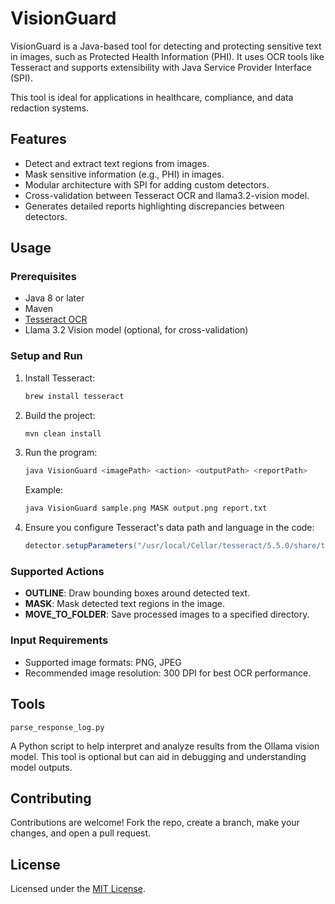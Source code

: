 <!-- cp /usr/local/lib/libtesseract.dylib /Library/Java/JavaVirtualMachines/jdk-21.jdk/Contents/Home/lib/ -->
# VisionGuard

VisionGuard is a Java-based tool for detecting and protecting sensitive text in images, such as Protected Health Information (PHI). It uses OCR tools like Tesseract and supports extensibility with Java Service Provider Interface (SPI). 

This tool is ideal for applications in healthcare, compliance, and data redaction systems.

## Features

- Detect and extract text regions from images.
- Mask sensitive information (e.g., PHI) in images.
- Modular architecture with SPI for adding custom detectors.
- Cross-validation between Tesseract OCR and llama3.2-vision model.
- Generates detailed reports highlighting discrepancies between detectors.

## Usage

### Prerequisites
- Java 8 or later
- Maven
- [Tesseract OCR](https://github.com/tesseract-ocr/tessdata)
- Llama 3.2 Vision model (optional, for cross-validation)

### Setup and Run

1. Install Tesseract:

   ```sh
   brew install tesseract
   ```

2. Build the project:

   ```sh
   mvn clean install
   ```

3. Run the program:

   ```sh
   java VisionGuard <imagePath> <action> <outputPath> <reportPath>
   ```

   Example:

   ```sh
   java VisionGuard sample.png MASK output.png report.txt
   ```

4. Ensure you configure Tesseract's data path and language in the code:

   ```java
   detector.setupParameters("/usr/local/Cellar/tesseract/5.5.0/share/tessdata", "eng");
   ```

### Supported Actions
- **OUTLINE**: Draw bounding boxes around detected text.
- **MASK**: Mask detected text regions in the image.
- **MOVE_TO_FOLDER**: Save processed images to a specified directory.

### Input Requirements
- Supported image formats: PNG, JPEG
- Recommended image resolution: 300 DPI for best OCR performance.

## Tools

`parse_response_log.py`

A Python script to help interpret and analyze results from the Ollama vision model. This tool is optional but can aid in debugging and understanding model outputs.


## Contributing

Contributions are welcome! Fork the repo, create a branch, make your changes, and open a pull request.

## License

Licensed under the [MIT License](LICENSE).

<br>
